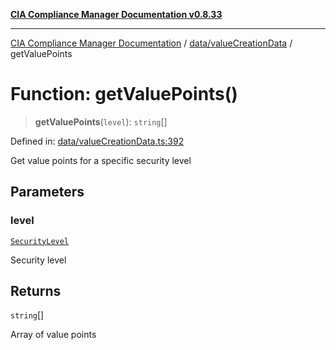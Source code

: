 [**CIA Compliance Manager Documentation v0.8.33**](../../../README.md)

***

[CIA Compliance Manager Documentation](../../../modules.md) / [data/valueCreationData](../README.md) / getValuePoints

# Function: getValuePoints()

> **getValuePoints**(`level`): `string`[]

Defined in: [data/valueCreationData.ts:392](https://github.com/Hack23/cia-compliance-manager/blob/1f4f2c51bc48d917eff1eb43881cee05d381f406/src/data/valueCreationData.ts#L392)

Get value points for a specific security level

## Parameters

### level

[`SecurityLevel`](../../../types/cia/type-aliases/SecurityLevel.md)

Security level

## Returns

`string`[]

Array of value points
